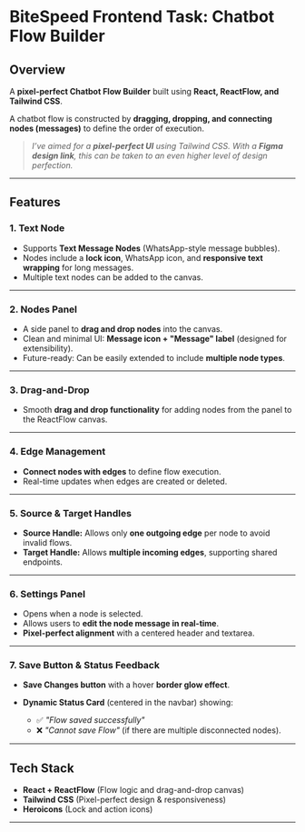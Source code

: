 # **BiteSpeed Frontend Task: Chatbot Flow Builder**

## **Overview**

A **pixel-perfect Chatbot Flow Builder** built using **React, ReactFlow, and Tailwind CSS**.

A chatbot flow is constructed by **dragging, dropping, and connecting nodes (messages)** to define the order of execution.

> *I’ve aimed for a **pixel-perfect UI** using Tailwind CSS. With a **Figma design link**, this can be taken to an even higher level of design perfection.*

---

## **Features**

### **1. Text Node**

* Supports **Text Message Nodes** (WhatsApp-style message bubbles).
* Nodes include a **lock icon**, WhatsApp icon, and **responsive text wrapping** for long messages.
* Multiple text nodes can be added to the canvas.

---

### **2. Nodes Panel**

* A side panel to **drag and drop nodes** into the canvas.
* Clean and minimal UI: **Message icon + "Message" label** (designed for extensibility).
* Future-ready: Can be easily extended to include **multiple node types**.

---

### **3. Drag-and-Drop**

* Smooth **drag and drop functionality** for adding nodes from the panel to the ReactFlow canvas.

---

### **4. Edge Management**

* **Connect nodes with edges** to define flow execution.
* Real-time updates when edges are created or deleted.

---

### **5. Source & Target Handles**

* **Source Handle:** Allows only **one outgoing edge** per node to avoid invalid flows.
* **Target Handle:** Allows **multiple incoming edges**, supporting shared endpoints.

---

### **6. Settings Panel**

* Opens when a node is selected.
* Allows users to **edit the node message in real-time**.
* **Pixel-perfect alignment** with a centered header and textarea.

---

### **7. Save Button & Status Feedback**

* **Save Changes button** with a hover **border glow effect**.
* **Dynamic Status Card** (centered in the navbar) showing:

  * ✅ *"Flow saved successfully"*
  * ❌ *"Cannot save Flow"* (if there are multiple disconnected nodes).

---

## **Tech Stack**

* **React + ReactFlow** (Flow logic and drag-and-drop canvas)
* **Tailwind CSS** (Pixel-perfect design & responsiveness)
* **Heroicons** (Lock and action icons)

---
